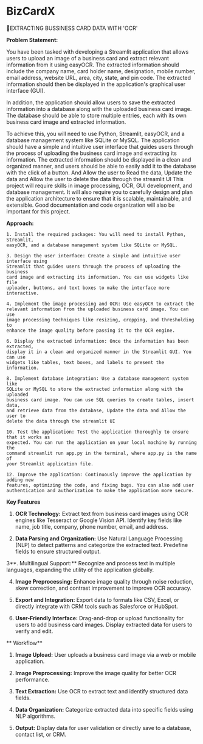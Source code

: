 # BizCardX
📇EXTRACTING BUSSINESS CARD DATA WITH 'OCR'

**Problem Statement:**

You have been tasked with developing a Streamlit application that allows users to
upload an image of a business card and extract relevant information from it using
easyOCR. The extracted information should include the company name, card holder
name, designation, mobile number, email address, website URL, area, city, state,
and pin code. The extracted information should then be displayed in the application's
graphical user interface (GUI).

In addition, the application should allow users to save the extracted information into
a database along with the uploaded business card image. The database should be
able to store multiple entries, each with its own business card image and extracted
information.

To achieve this, you will need to use Python, Streamlit, easyOCR, and a database
management system like SQLite or MySQL. The application should have a simple
and intuitive user interface that guides users through the process of uploading the
business card image and extracting its information. The extracted information should
be displayed in a clean and organized manner, and users should be able to easily
add it to the database with the click of a button. And Allow the user to Read the data,
Update the data and Allow the user to delete the data through the streamlit UI
This project will require skills in image processing, OCR, GUI development, and
database management. It will also require you to carefully design and plan the
application architecture to ensure that it is scalable, maintainable, and extensible.
Good documentation and code organization will also be important for this project.

**Approach:**

    1. Install the required packages: You will need to install Python, Streamlit,
    easyOCR, and a database management system like SQLite or MySQL.
    
    3. Design the user interface: Create a simple and intuitive user interface using
    Streamlit that guides users through the process of uploading the business
    card image and extracting its information. You can use widgets like file
    uploader, buttons, and text boxes to make the interface more interactive.
    
    4. Implement the image processing and OCR: Use easyOCR to extract the
    relevant information from the uploaded business card image. You can use
    image processing techniques like resizing, cropping, and thresholding to
    enhance the image quality before passing it to the OCR engine.
    
    6. Display the extracted information: Once the information has been extracted,
    display it in a clean and organized manner in the Streamlit GUI. You can use
    widgets like tables, text boxes, and labels to present the information.
    
    8. Implement database integration: Use a database management system like
    SQLite or MySQL to store the extracted information along with the uploaded
    business card image. You can use SQL queries to create tables, insert data,
    and retrieve data from the database, Update the data and Allow the user to
    delete the data through the streamlit UI
    
    10. Test the application: Test the application thoroughly to ensure that it works as
    expected. You can run the application on your local machine by running the
    command streamlit run app.py in the terminal, where app.py is the name of
    your Streamlit application file.
    
    12. Improve the application: Continuously improve the application by adding new
    features, optimizing the code, and fixing bugs. You can also add user
    authentication and authorization to make the application more secure.

**Key Features**

1. **OCR Technology:**
    Extract text from business card images using OCR engines like Tesseract or Google Vision API.
    Identify key fields like name, job title, company, phone number, email, and address.

2. **Data Parsing and Organization:**
    Use Natural Language Processing (NLP) to detect patterns and categorize the extracted text.
    Predefine fields to ensure structured output.

3**. Multilingual Support:**
    Recognize and process text in multiple languages, expanding the utility of the application globally.

4. **Image Preprocessing:**
    Enhance image quality through noise reduction, skew correction, and contrast improvement to improve OCR accuracy.

5. **Export and Integration:**
    Export data to formats like CSV, Excel, or directly integrate with CRM tools such as Salesforce or HubSpot.

6. **User-Friendly Interface:**
    Drag-and-drop or upload functionality for users to add business card images.
    Display extracted data for users to verify and edit.

** Workflow**

1. **Image Upload:**
    User uploads a business card image via a web or mobile application.

2. **Image Preprocessing:**
    Improve the image quality for better OCR performance.

3. **Text Extraction:**
    Use OCR to extract text and identify structured data fields.

4. **Data Organization:**
    Categorize extracted data into specific fields using NLP algorithms.

5. **Output:**
    Display data for user validation or directly save to a database, contact list, or CRM.
